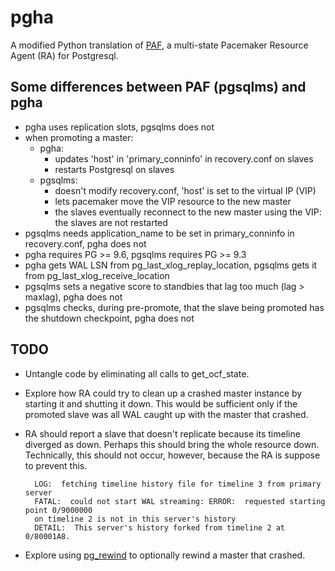 # pgha

A modified Python translation of [PAF](https://github.com/dalibo/PAF), a 
multi-state Pacemaker Resource Agent (RA) for Postgresql.

##  Some differences between PAF (pgsqlms) and pgha

- pgha uses replication slots, pgsqlms does not
- when promoting a master:
    - pgha:
        - updates 'host' in 'primary_conninfo' in recovery.conf on slaves
        - restarts Postgresql on slaves
    - pgsqlms:
        - doesn't modify recovery.conf, 'host' is set to the virtual IP (VIP)
        - lets pacemaker move the VIP resource to the new master
        - the slaves eventually reconnect to the new master using the VIP: the 
        slaves are not restarted
- pgsqlms needs application_name to be set in primary_conninfo in recovery.conf, 
pgha does not
- pgha requires PG >= 9.6, pgsqlms requires PG >= 9.3
- pgha gets WAL LSN from pg_last_xlog_replay_location, pgsqlms gets it from 
pg_last_xlog_receive_location
- pgsqlms sets a negative score to standbies that lag too much (lag > maxlag), 
pgha does not
- pgsqlms checks, during pre-promote, that the slave being promoted has the 
shutdown checkpoint, pgha does not


## TODO

- Untangle code by eliminating all calls to get_ocf_state.

- Explore how RA could try to clean up a crashed master instance by starting 
it and shutting it down. This would be sufficient only if the promoted slave was
all WAL caught up with the master that crashed.

- RA should report a slave that doesn't replicate because its
timeline diverged as down. Perhaps this should bring the whole resource down. 
Technically, this should not occur, however, because the RA is suppose to prevent this. 
	
        LOG:  fetching timeline history file for timeline 3 from primary server
        FATAL:  could not start WAL streaming: ERROR:  requested starting point 0/9000000 
        on timeline 2 is not in this server's history
        DETAIL:  This server's history forked from timeline 2 at 0/80001A8.

- Explore using 
[pg_rewind](https://wiki.postgresql.org/wiki/What's_new_in_PostgreSQL_9.5#pg_rewind) 
to optionally rewind a master that crashed.